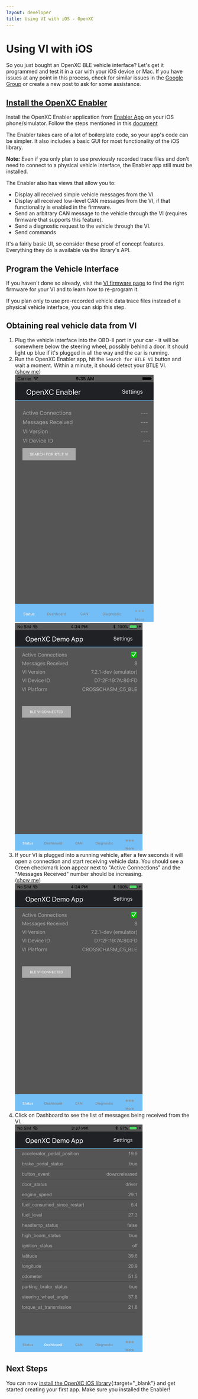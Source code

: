 ```yaml
---
layout: developer
title: Using VI with iOS - OpenXC
---
```


<div class="page-header">
    <h1>Using VI  with iOS</h1>
</div>

So you just bought an OpenXC BLE vehicle interface? Let's get it programmed and
test it in a car with your iOS device or Mac.
If you have issues at any point in this process, check for similar issues in the
[Google Group](http://groups.google.com/group/openxc) or create a new
post to ask for some assistance.

<h2 class="anchored" id="enabler">
<a href="#enabler">Install the OpenXC Enabler</a>
</h2>

Install the OpenXC Enabler application from [Enabler App](https://github.com/openxc/openxc-ios-app-demo) on your iOS phone/simulator. 
Follow the steps mentioned in this [document](https://github.com/openxc/openxc-ios-app-demo/blob/master/StepsToBuildOpenXCiOSFrameworkAndDemoApp.docx)

The Enabler takes care of a lot of boilerplate code, so your app's code can be
simpler. It also includes a basic GUI for most functionality of the iOS
library.

<div class="alert alert-danger">
<strong>Note:</strong> Even if you only plan to use previously recorded trace
files and don't need to connect to a physical vehicle interface, the Enabler app
still must be installed.
</div>

The Enabler also has views that allow you to:

* Display all received simple vehicle messages from the VI.
* Display all received low-level CAN messages from the VI, if that
    functionality is enabled in the firmware.
* Send an arbitrary CAN message to the vehicle through the VI (requires firmware
    that supports this feature).
* Send a diagnostic request to the vehicle through the VI.
* Send commands

It's a fairly basic UI, so consider these proof of concept features. Everything
they do is available via the library's API.

## Program the Vehicle Interface

If you haven't done so already, visit the [VI firmware page](/vehicle-interface/firmware.html) to find the
right firmware for your VI and to learn how to re-program it.

If you plan only to use pre-recorded vehicle data trace files instead of a
physical vehicle interface, you can skip this step.

## Obtaining real vehicle data from VI

<ol>
<li>Plug the vehicle interface into the OBD-II port in your car - it will be
somewhere below the steering wheel, possibly behind a door. It should light up
blue if it's plugged in all the way and the car is running.</li>

<li>Run the OpenXC Enabler app, hit the <code>Search for BTLE VI</code>
button and wait a moment. Within a minute, it should detect your BTLE VI. 
<br/>
(<a class="extra-screenshots-controls" href="#extra-inactive-enabler-screenshots">show me</a>)

<div class="extra-screenshots" id="extra-inactive-enabler-screenshots">
<img title="OpenXC Enabler App" alt="Enabler disconnected" src="/images/test-screenshots/iOS_Enabler_notConnected.png"/>
<img title="OpenXC Enabler App" alt="Enabler pairing" src="/images/test-screenshots/iOS_BLE_Connected.png"/>
</div>

</li>

<li>If your VI is plugged into a running vehicle, after a few seconds it will
open a connection and start receiving vehicle data. You should see a Green checkmark
icon appear next to "Active Connections" and the "Messages Received" number
should be increasing.
<br/>
(<a class="extra-screenshots-controls" href="#extra-active-enabler-screenshots">show me</a>)

<div class="extra-screenshots" id="extra-active-enabler-screenshots">
<img title="OpenXC Enabler App" alt="Enabler connected" src="/images/test-screenshots/iOS_BLE_Connected.png"/>
</div>
</li>

<li>Click on Dashboard to see the list of messages being received from the VI.
<br/>
<img title="OpenXC Enabler App" alt="Enabler dashboard" src="/images/test-screenshots/iOS_Dashboard.png"/>
</li>
</ol>

<div class="page-header">
<h2>Next Steps</h2>
</div>

You can now [install the OpenXC iOS
library](/iOS/library-installation.html){:target="_blank"} and get started creating
your first app. Make sure you installed the Enabler!

[enabler-source]: https://github.com/openxc/openxc-ios-app-demo
